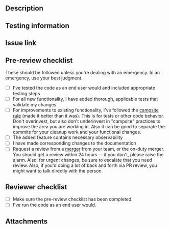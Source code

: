 ## Description
<!--- Describe your changes in detail -->
<!--- Why is this change required? What problem does it solve? -->

## Testing information
<!--- Please describe in detail how you tested your changes. -->
<!--- This section should be through enough that reviewers can replicate the testing. -->

## Issue link
<!-- Add a link to the issue -->

## Pre-review checklist

These should be followed unless you're dealing with an emergency. In an emergency, use your best judgment. 

- [ ] I've tested the code as an end user would and included appropriate testing steps 
- [ ] For all new functionality, I have added thorough, applicable tests that validate my changes
- [ ] For improvements to existing functionality, I've followed the [campsite rule](https://wolfgang-ziegler.com/blog/Development-Practice-The-Campsite-Rule.aspx) (made it better than it was). This is for tests or other code behavior. Don't overinvest, but also don't underinvest in "campsite" practices to improve the area you are working in. Also it can be good to separate the commits for your cleanup work and your functional changes. 
- [ ] The added feature contains necessary observability
- [ ] I have made corresponding changes to the documentation
- [ ] Request a review from a [merger](https://github.com/orgs/encodium/teams/mergers) from your team, or the on-duty merger. You should get a review within 24 hours -- if you don't, please raise the alarm. Also, for urgent changes, be sure to escalate that you need review. Also, if you'd doing a lot of back and forth via PR review, you might want to talk directly with the person.

## Reviewer checklist

- [ ] Make sure the pre-review checklist has been completed.
- [ ] I've run the code as an end user would.

## Attachments
<!-- This section is optional, but should be used to share items such as UI screenshots or test files, when applicable -->